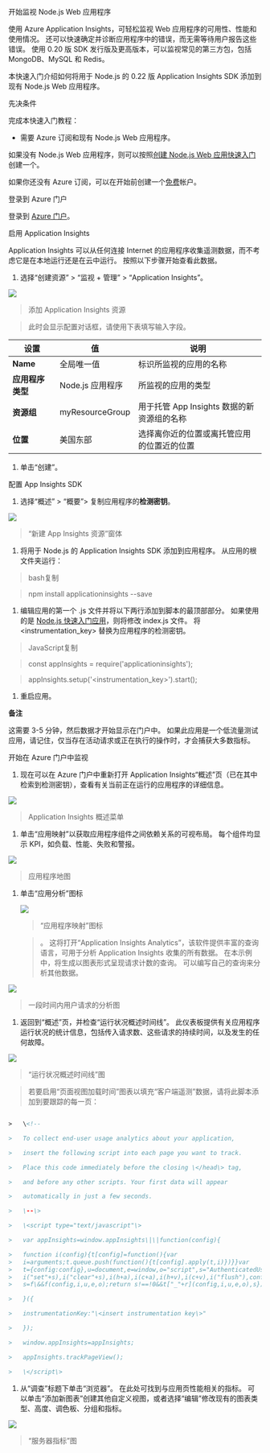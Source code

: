 开始监视 Node.js Web 应用程序

使用 Azure Application Insights，可轻松监视 Web
应用程序的可用性、性能和使用情况。 还可以快速确定并诊断应用程序中的错误，而无需等待用户报告这些错误。 使用
0.20 版 SDK 发行版及更高版本，可以监视常见的第三方包，包括 MongoDB、MySQL 和
Redis。

本快速入门介绍如何将用于 Node.js 的 0.22 版 Application Insights SDK 添加到现有
Node.js Web 应用程序。

先决条件

完成本快速入门教程：

-   需要 Azure 订阅和现有 Node.js Web 应用程序。

如果没有 Node.js Web 应用程序，则可以按照[创建 Node.js Web
应用快速入门](https://docs.microsoft.com/azure/app-service/app-service-web-get-started-nodejs)创建一个。

如果你还没有 Azure
订阅，可以在开始前创建一个[免费](https://azure.microsoft.com/free/)帐户。

登录到 Azure 门户

登录到 [Azure 门户](https://portal.azure.com/)。

启用 Application Insights

Application Insights 可以从任何连接 Internet
的应用程序收集遥测数据，而不考虑它是在本地运行还是在云中运行。 按照以下步骤开始查看此数据。

1.  选择“创建资源” \> “监视 + 管理” \> “Application Insights”。

![](media/82e6e5709f9993a5749423f6aa357740.png)

>   添加 Application Insights 资源

>   此时会显示配置对话框，请使用下表填写输入字段。

| **设置**         | **值**           | **说明**                                   |
|------------------|------------------|--------------------------------------------|
| **Name**         | 全局唯一值       | 标识所监视的应用的名称                     |
| **应用程序类型** | Node.js 应用程序 | 所监视的应用的类型                         |
| **资源组**       | myResourceGroup  | 用于托管 App Insights 数据的新资源组的名称 |
| **位置**         | 美国东部         | 选择离你近的位置或离托管应用的位置近的位置 |

1.  单击“创建”。

配置 App Insights SDK

1.  选择“概述” \> “概要”\> 复制应用程序的**检测密钥**。

![](https://docs.microsoft.com/zh-cn/azure/application-insights/media/app-insights-nodejs-quick-start/001-u.png)

>   “新建 App Insights 资源”窗体

1.  将用于 Node.js 的 Application Insights SDK
    添加到应用程序。 从应用的根文件夹运行：

>   bash复制

>   npm install applicationinsights --save

1.  编辑应用的第一个 .js
    文件并将以下两行添加到脚本的最顶部部分。 如果使用的是 [Node.js
    快速入门应用](https://docs.microsoft.com/azure/app-service/app-service-web-get-started-nodejs)，则将修改
    index.js 文件。 将 \<instrumentation_key\> 替换为应用程序的检测密钥。

>   JavaScript复制

>   const appInsights = require('applicationinsights');

>   appInsights.setup('\<instrumentation_key\>').start();

1.  重启应用。

**备注**

这需要 3-5
分钟，然后数据才开始显示在门户中。 如果此应用是一个低流量测试应用，请记住，仅当存在活动请求或正在执行的操作时，才会捕获大多数指标。

开始在 Azure 门户中监视

1.  现在可以在 Azure 门户中重新打开 Application
    Insights“概述”页（已在其中检索到检测密钥），查看有关当前正在运行的应用程序的详细信息。

![](https://docs.microsoft.com/zh-cn/azure/application-insights/media/app-insights-nodejs-quick-start/003-black.png)

>   Application Insights 概述菜单

1.  单击“应用映射”以获取应用程序组件之间依赖关系的可视布局。 每个组件均显示
    KPI，如负载、性能、失败和警报。

![](https://docs.microsoft.com/zh-cn/azure/application-insights/media/app-insights-nodejs-quick-start/004-black.png)

>   应用程序地图

1.  单击“应用分析”图标 

    ![](https://docs.microsoft.com/zh-cn/azure/application-insights/media/app-insights-nodejs-quick-start/005-black.png)

    >   “应用程序映射”图标

    >   。 这将打开“Application Insights
    >   Analytics”，该软件提供丰富的查询语言，可用于分析 Application Insights
    >   收集的所有数据。 在本示例中，将生成以图表形式呈现请求计数的查询。 可以编写自己的查询来分析其他数据。

![](https://docs.microsoft.com/zh-cn/azure/application-insights/media/app-insights-nodejs-quick-start/007-black.png)

>   一段时间内用户请求的分析图

1.  返回到“概述”页，并检查“运行状况概述时间线”。 此仪表板提供有关应用程序运行状况的统计信息，包括传入请求数、这些请求的持续时间，以及发生的任何故障。

![](https://docs.microsoft.com/zh-cn/azure/application-insights/media/app-insights-nodejs-quick-start/008-black.png)

>   “运行状况概述时间线”图

>   若要启用“页面视图加载时间”图表以填充“客户端遥测”数据，请将此脚本添加到要跟踪的每一页：

```html

>   \<!--

>   To collect end-user usage analytics about your application,

>   insert the following script into each page you want to track.

>   Place this code immediately before the closing \</head\> tag,

>   and before any other scripts. Your first data will appear

>   automatically in just a few seconds.

>   \--\>

>   \<script type="text/javascript"\>

>   var appInsights=window.appInsights\|\|function(config){

>   function i(config){t[config]=function(){var
>   i=arguments;t.queue.push(function(){t[config].apply(t,i)})}}var
>   t={config:config},u=document,e=window,o="script",s="AuthenticatedUserContext",h="start",c="stop",l="Track",a=l+"Event",v=l+"Page",y=u.createElement(o),r,f;y.src=config.url\|\|"https://az416426.vo.msecnd.net/scripts/a/ai.0.js";u.getElementsByTagName(o)[0].parentNode.appendChild(y);try{t.cookie=u.cookie}catch(p){}for(t.queue=[],t.version="1.0",r=["Event","Exception","Metric","PageView","Trace","Dependency"];r.length;)i("track"+r.pop());return
>   i("set"+s),i("clear"+s),i(h+a),i(c+a),i(h+v),i(c+v),i("flush"),config.disableExceptionTracking\|\|(r="onerror",i("_"+r),f=e[r],e[r]=function(config,i,u,e,o){var
>   s=f\&&f(config,i,u,e,o);return s!==!0&&t["_"+r](config,i,u,e,o),s}),t

>   }({

>   instrumentationKey:"\<insert instrumentation key\>"

>   });

>   window.appInsights=appInsights;

>   appInsights.trackPageView();

>   \</script\>

```

1.  从“调查”标题下单击“浏览器”。 在此处可找到与应用页性能相关的指标。 可以单击“添加新图表”创建其他自定义视图，或者选择“编辑”修改现有的图表类型、高度、调色板、分组和指标。

![](https://docs.microsoft.com/zh-cn/azure/application-insights/media/app-insights-nodejs-quick-start/009-black.png)

>   “服务器指标”图
